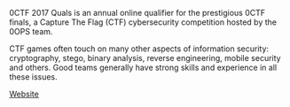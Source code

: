 0CTF 2017 Quals is an annual online qualifier for the prestigious 0CTF finals, a Capture The Flag (CTF) cybersecurity competition hosted by the 0OPS team.

CTF games often touch on many other aspects of information security: cryptography, stego, binary analysis, reverse engineering, mobile security and others. Good teams generally have strong skills and experience in all these issues.

[Website](https://0ops.sjtu.cn/)